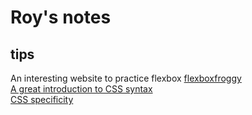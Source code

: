 # Roy's notes

## tips
An interesting website to practice flexbox [flexboxfroggy](https://flexboxfroggy.com/)  
[A great introduction to CSS syntax](https://learnxinyminutes.com/docs/css/)  
[CSS specificity](http://www.smashingmagazine.com/2007/07/27/css-specificity-things-you-should-know/)
